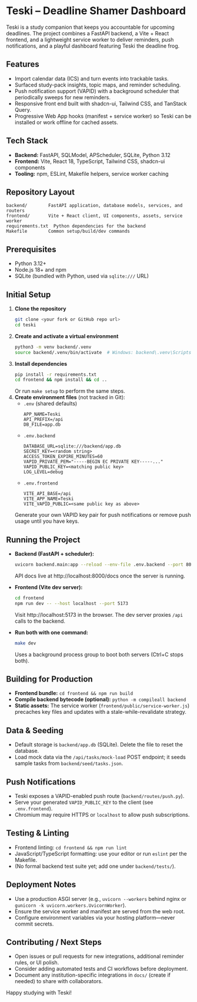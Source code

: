 # Teski – Deadline Shamer Dashboard

Teski is a study companion that keeps you accountable for upcoming deadlines. The project combines a FastAPI backend, a Vite + React frontend, and a lightweight service worker to deliver reminders, push notifications, and a playful dashboard featuring Teski the deadline frog.

## Features
- Import calendar data (ICS) and turn events into trackable tasks.
- Surfaced study-pack insights, topic maps, and reminder scheduling.
- Push notification support (VAPID) with a background scheduler that periodically sweeps for new reminders.
- Responsive front end built with shadcn-ui, Tailwind CSS, and TanStack Query.
- Progressive Web App hooks (manifest + service worker) so Teski can be installed or work offline for cached assets.

## Tech Stack
- **Backend:** FastAPI, SQLModel, APScheduler, SQLite, Python 3.12
- **Frontend:** Vite, React 18, TypeScript, Tailwind CSS, shadcn-ui components
- **Tooling:** npm, ESLint, Makefile helpers, service worker caching

## Repository Layout
```
backend/        FastAPI application, database models, services, and routers
frontend/       Vite + React client, UI components, assets, service worker
requirements.txt  Python dependencies for the backend
Makefile        Common setup/build/dev commands
```

## Prerequisites
- Python 3.12+
- Node.js 18+ and npm
- SQLite (bundled with Python, used via `sqlite:///` URL)

## Initial Setup
1. **Clone the repository**
   ```bash
   git clone <your fork or GitHub repo url>
   cd teski
   ```
2. **Create and activate a virtual environment**
   ```bash
   python3 -m venv backend/.venv
   source backend/.venv/bin/activate  # Windows: backend\.venv\Scripts\activate
   ```
3. **Install dependencies**
   ```bash
   pip install -r requirements.txt
   cd frontend && npm install && cd ..
   ```
   Or run `make setup` to perform the same steps.
4. **Create environment files** (not tracked in Git):
   - `.env` (shared defaults)
     ```env
     APP_NAME=Teski
     API_PREFIX=/api
     DB_FILE=app.db
     ```
   - `.env.backend`
     ```env
     DATABASE_URL=sqlite:///backend/app.db
     SECRET_KEY=<random string>
     ACCESS_TOKEN_EXPIRE_MINUTES=60
     VAPID_PRIVATE_PEM="-----BEGIN EC PRIVATE KEY-----..."
     VAPID_PUBLIC_KEY=<matching public key>
     LOG_LEVEL=debug
     ```
   - `.env.frontend`
     ```env
     VITE_API_BASE=/api
     VITE_APP_NAME=Teski
     VITE_VAPID_PUBLIC=<same public key as above>
     ```
   Generate your own VAPID key pair for push notifications or remove push usage until you have keys.

## Running the Project
- **Backend (FastAPI + scheduler):**
  ```bash
  uvicorn backend.main:app --reload --env-file .env.backend --port 8000
  ```
  API docs live at http://localhost:8000/docs once the server is running.

- **Frontend (Vite dev server):**
  ```bash
  cd frontend
  npm run dev -- --host localhost --port 5173
  ```
  Visit http://localhost:5173 in the browser. The dev server proxies `/api` calls to the backend.

- **Run both with one command:**
  ```bash
  make dev
  ```
  Uses a background process group to boot both servers (Ctrl+C stops both).

## Building for Production
- **Frontend bundle:** `cd frontend && npm run build`
- **Compile backend bytecode (optional):** `python -m compileall backend`
- **Static assets:** The service worker (`frontend/public/service-worker.js`) precaches key files and updates with a stale-while-revalidate strategy.

## Data & Seeding
- Default storage is `backend/app.db` (SQLite). Delete the file to reset the database.
- Load mock data via the `/api/tasks/mock-load` POST endpoint; it seeds sample tasks from `backend/seed/tasks.json`.

## Push Notifications
- Teski exposes a VAPID-enabled push route (`backend/routes/push.py`).
- Serve your generated `VAPID_PUBLIC_KEY` to the client (see `.env.frontend`).
- Chromium may require HTTPS or `localhost` to allow push subscriptions.

## Testing & Linting
- Frontend linting: `cd frontend && npm run lint`
- JavaScript/TypeScript formatting: use your editor or run `eslint` per the Makefile.
- (No formal backend test suite yet; add one under `backend/tests/`).

## Deployment Notes
- Use a production ASGI server (e.g., `uvicorn --workers` behind nginx or `gunicorn -k uvicorn.workers.UvicornWorker`).
- Ensure the service worker and manifest are served from the web root.
- Configure environment variables via your hosting platform—never commit secrets.

## Contributing / Next Steps
- Open issues or pull requests for new integrations, additional reminder rules, or UI polish.
- Consider adding automated tests and CI workflows before deployment.
- Document any institution-specific integrations in `docs/` (create if needed) to share with collaborators.

Happy studying with Teski!
